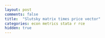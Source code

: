 ```yaml
---
layout: post
comments: false
title:  "Slutsky matrix times price vector"
categories: econ metrics stata r rce
hidden: true
---
```

